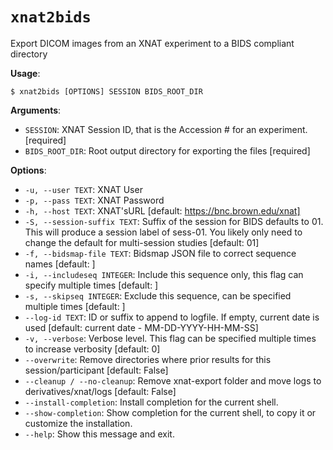 # `xnat2bids`

Export DICOM images from an XNAT experiment to a BIDS compliant directory

**Usage**:

```console
$ xnat2bids [OPTIONS] SESSION BIDS_ROOT_DIR
```

**Arguments**:

* `SESSION`: XNAT Session ID, that is the Accession # for an experiment.  [required]
* `BIDS_ROOT_DIR`: Root output directory for exporting the files  [required]

**Options**:

* `-u, --user TEXT`: XNAT User
* `-p, --pass TEXT`: XNAT Password
* `-h, --host TEXT`: XNAT'sURL  [default: https://bnc.brown.edu/xnat]
* `-S, --session-suffix TEXT`: Suffix of the session for BIDS defaults to 01.              This will produce a session label of sess-01.              You likely only need to change the default for multi-session studies  [default: 01]
* `-f, --bidsmap-file TEXT`: Bidsmap JSON file to correct sequence names  [default: ]
* `-i, --includeseq INTEGER`: Include this sequence only, this flag can specify multiple times  [default: ]
* `-s, --skipseq INTEGER`: Exclude this sequence, can be specified multiple times  [default: ]
* `--log-id TEXT`: ID or suffix to append to logfile. If empty, current date is used  [default: current date - MM-DD-YYYY-HH-MM-SS]
* `-v, --verbose`: Verbose level. This flag can be specified multiple times to increase verbosity  [default: 0]
* `--overwrite`: Remove directories where prior results for this session/participant  [default: False]
* `--cleanup / --no-cleanup`: Remove xnat-export folder and move logs to derivatives/xnat/logs  [default: False]
* `--install-completion`: Install completion for the current shell.
* `--show-completion`: Show completion for the current shell, to copy it or customize the installation.
* `--help`: Show this message and exit.
